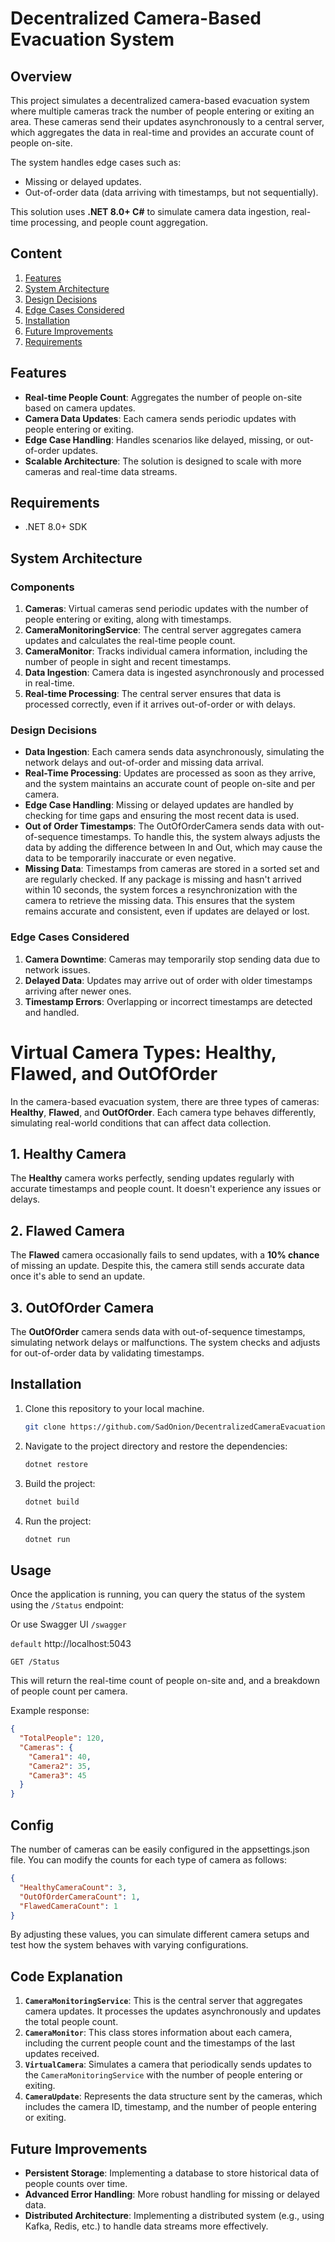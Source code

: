 
# Decentralized Camera-Based Evacuation System

## Overview

This project simulates a decentralized camera-based evacuation system where multiple cameras track the number of people entering or exiting an area. These cameras send their updates asynchronously to a central server, which aggregates the data in real-time and provides an accurate count of people on-site.

The system handles edge cases such as:
- Missing or delayed updates.
- Out-of-order data (data arriving with timestamps, but not sequentially).

This solution uses **.NET 8.0+ C#** to simulate camera data ingestion, real-time processing, and people count aggregation.
## Content
1. [Features](#Features)
2. [System Architecture](#SystemArchitecture)
3. [Design Decisions](#DesignDecisions)
4. [Edge Cases Considered](#EdgeCasesConsidered)
5. [Installation](#Installation)
6. [Future Improvements](#FutureImprovements)
7. [Requirements](#Requirements)


## Features

- **Real-time People Count**: Aggregates the number of people on-site based on camera updates.
- **Camera Data Updates**: Each camera sends periodic updates with people entering or exiting.
- **Edge Case Handling**: Handles scenarios like delayed, missing, or out-of-order updates.
- **Scalable Architecture**: The solution is designed to scale with more cameras and real-time data streams.

## Requirements

- .NET 8.0+ SDK

## System Architecture

### Components
1. **Cameras**: Virtual cameras send periodic updates with the number of people entering or exiting, along with timestamps.
2. **CameraMonitoringService**: The central server aggregates camera updates and calculates the real-time people count.
3. **CameraMonitor**: Tracks individual camera information, including the number of people in sight and recent timestamps.
4. **Data Ingestion**: Camera data is ingested asynchronously and processed in real-time.
5. **Real-time Processing**: The central server ensures that data is processed correctly, even if it arrives out-of-order or with delays.

### Design Decisions

- **Data Ingestion**: Each camera sends data asynchronously, simulating the network delays and out-of-order and missing data arrival.
- **Real-Time Processing**: Updates are processed as soon as they arrive, and the system maintains an accurate count of people on-site and per camera.
- **Edge Case Handling**: Missing or delayed updates are handled by checking for time gaps and ensuring the most recent data is used.
- **Out of Order Timestamps**: The OutOfOrderCamera sends data with out-of-sequence timestamps. To handle this, the system always adjusts the data by adding the difference between In and Out, which may cause the data to be temporarily inaccurate or even negative.
- **Missing Data**: Timestamps from cameras are stored in a sorted set and are regularly checked. If any package is missing and hasn't arrived within 10 seconds, the system forces a resynchronization with the camera to retrieve the missing data. This ensures that the system remains accurate and consistent, even if updates are delayed or lost.


### Edge Cases Considered

1. **Camera Downtime**: Cameras may temporarily stop sending data due to network issues.
2. **Delayed Data**: Updates may arrive out of order with older timestamps arriving after newer ones.
3. **Timestamp Errors**: Overlapping or incorrect timestamps are detected and handled.

# Virtual Camera Types: Healthy, Flawed, and OutOfOrder

In the camera-based evacuation system, there are three types of cameras: **Healthy**, **Flawed**, and **OutOfOrder**. Each camera type behaves differently, simulating real-world conditions that can affect data collection.

## 1. Healthy Camera
The **Healthy** camera works perfectly, sending updates regularly with accurate timestamps and people count. It doesn't experience any issues or delays.

## 2. Flawed Camera
The **Flawed** camera occasionally fails to send updates, with a **10% chance** of missing an update. Despite this, the camera still sends accurate data once it's able to send an update.

## 3. OutOfOrder Camera
The **OutOfOrder** camera sends data with out-of-sequence timestamps, simulating network delays or malfunctions. The system checks and adjusts for out-of-order data by validating timestamps.

## Installation

1. Clone this repository to your local machine.
   ```bash
   git clone https://github.com/SadOnion/DecentralizedCameraEvacuation.git
   ```

2. Navigate to the project directory and restore the dependencies:
   ```bash
   dotnet restore
   ```

3. Build the project:
   ```bash
   dotnet build
   ```

4. Run the project:
   ```bash
   dotnet run
   ```

## Usage

Once the application is running, you can query the status of the system using the `/Status` endpoint:

Or use Swagger UI `/swagger`

`default` http://localhost:5043
```http
GET /Status
```

This will return the real-time count of people on-site and, and a breakdown of people count per camera.

Example response:
```json
{
  "TotalPeople": 120,
  "Cameras": {
    "Camera1": 40,
    "Camera2": 35,
    "Camera3": 45
  }
}
```
## Config

The number of cameras can be easily configured in the appsettings.json file. You can modify the counts for each type of camera as follows:
```json
{
  "HealthyCameraCount": 3,
  "OutOfOrderCameraCount": 1,
  "FlawedCameraCount": 1
}
```
By adjusting these values, you can simulate different camera setups and test how the system behaves with varying configurations.
## Code Explanation

1. **`CameraMonitoringService`**: This is the central server that aggregates camera updates. It processes the updates asynchronously and updates the total people count.
2. **`CameraMonitor`**: This class stores information about each camera, including the current people count and the timestamps of the last updates received.
3. **`VirtualCamera`**: Simulates a camera that periodically sends updates to the `CameraMonitoringService` with the number of people entering or exiting.
4. **`CameraUpdate`**: Represents the data structure sent by the cameras, which includes the camera ID, timestamp, and the number of people entering or exiting.


## Future Improvements

- **Persistent Storage**: Implementing a database to store historical data of people counts over time.
- **Advanced Error Handling**: More robust handling for missing or delayed data.
- **Distributed Architecture**: Implementing a distributed system (e.g., using Kafka, Redis, etc.) to handle data streams more effectively.




